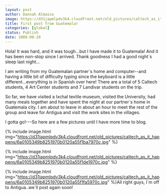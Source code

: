 ```yaml
---
layout: post
author: Dannah Almasco
image: https://d31japmlpdv3k4.cloudfront.net/old_pictures/caltech_as_it_happens/6a0105349b8251970b0120a5080aa9970b.jpg
title: First post from Guatemala!
categories: [global]
status: Publish
date: 2009-08-20
---
```


Hola! 
It was hard, and it was tough...but I have made it to Guatemala! And it has been non-stop since I arrived. Thank goodness I had a good night´s sleep last night...

I am writing from my Guatemalan partner´s home and computer--and having a little bit of difficulty typing since the keyboard is a little different...everything is in Spanish over here!
There are a total of 5 Caltech students, 4 Art Center students and 7 Landivar students on the trip.

So far, we have visited a Ixchal textile museum, visited the University, had many meals together and have spent the night at our partner´s home in Guatemala city. I am about to leave in about an hour to meet the rest of the group and leave for Antigua and visit the work sites in the villages.

I gotta go!---So here are a few pictures until I have more time to blog.


{% include image.html img="https://d31japmlpdv3k4.cloudfront.net/old_pictures/caltech_as_it_happens/6a0105349b8251970b0120a55f1ba7970c.jpg" %}

{% include image.html img="https://d31japmlpdv3k4.cloudfront.net/old_pictures/caltech_as_it_happens/6a0105349b8251970b0120a55f1de1970c.jpg" %}

{% include image.html img="https://d31japmlpdv3k4.cloudfront.net/old_pictures/caltech_as_it_happens/6a0105349b8251970b0120a55f1fa5970c.jpg" %}All right guys, I´m off to Antigua..we´ll post again soon!
